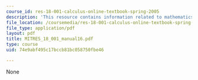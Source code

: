 ```yaml
---
course_id: res-18-001-calculus-online-textbook-spring-2005
description: 'This resource contains information related to mathematics after calculus. '
file_location: /coursemedia/res-18-001-calculus-online-textbook-spring-2005/74e9abf495c17bccb81bc058750fbe46_MITRES_18_001_manual16.pdf
file_type: application/pdf
layout: pdf
title: MITRES_18_001_manual16.pdf
type: course
uid: 74e9abf495c17bccb81bc058750fbe46

---
```

None